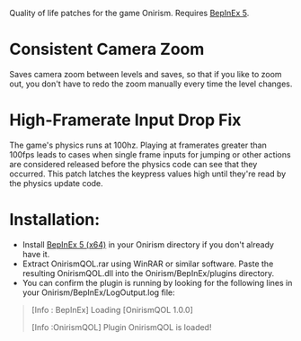Quality of life patches for the game Onirism. Requires [BepInEx 5](https://github.com/BepInEx/BepInEx/releases/tag/v5.4.23.2). 

# Consistent Camera Zoom #
Saves camera zoom between levels and saves, so that if you like to zoom out, you don't have to redo the zoom manually every time the level changes. 

# High-Framerate Input Drop Fix #
The game's physics runs at 100hz. Playing at framerates greater than 100fps leads to cases when single frame inputs for jumping or other actions are considered released before the physics code can see that they occurred. This patch latches the keypress values high until they're read by the physics update code. 

# Installation: #
- Install [BepInEx 5 (x64)](https://github.com/BepInEx/BepInEx/releases/tag/v5.4.23.2) in your Onirism directory if you don't already have it. 
- Extract OnirismQOL.rar using WinRAR or similar software. Paste the resulting OnirismQOL.dll into the Onirism/BepInEx/plugins directory.
- You can confirm the plugin is running by looking for the following lines in your Onirism/BepInEx/LogOutput.log file:
>[Info   :   BepInEx] Loading [OnirismQOL 1.0.0]
>
>[Info   :OnirismQOL] Plugin OnirismQOL is loaded!
